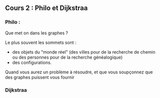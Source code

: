 ## Cours 2 : Philo et Dijkstraa

### Philo :
Que met on dans les graphes ?

Le plus souvent les sommets sont :
- des objets du "monde réel" (des villes pour de la recherche de chemin ou des
personnes pour de la recherche généalogique)
- des configurations.

Quand vous aurez un problème à résoudre, et que vous soupçonnez que des graphes
puissent vous fournir  

### Dijkstraa
